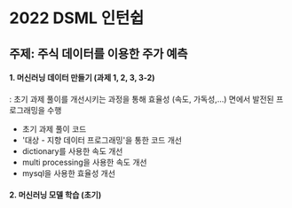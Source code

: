 # 2022 DSML 인턴쉽 
## 주제: 주식 데이터를 이용한 주가 예측 

#### 1. 머신러닝 데이터 만들기 (과제 1, 2, 3, 3-2) 
: 초기 과제 풀이를 개선시키는 과정을 통해 효율성 (속도, 가독성,...) 면에서 발전된 프로그래밍을 수행 
  - 초기 과제 풀이 코드
  - '대상 - 지향 데이터 프로그래밍'을 통한 코드 개선 
  - dictionary를 사용한 속도 개선 
  - multi processing을 사용한 속도 개선 
  - mysql을 사용한 효율성 개선
  
#### 2. 머신러닝 모델 학습 (초기) 
 
